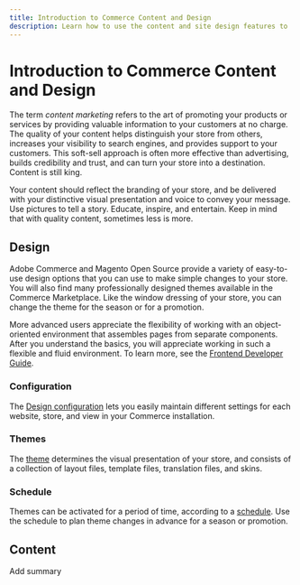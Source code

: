 ```yaml
---
title: Introduction to Commerce Content and Design
description: Learn how to use the content and site design features to .
---
```

# Introduction to Commerce Content and Design

The term _content marketing_ refers to the art of promoting your products or services by providing valuable information to your customers at no charge. The quality of your content helps distinguish your store from others, increases your visibility to search engines, and provides support to your customers. This soft-sell approach is often more effective than advertising, builds credibility and trust, and can turn your store into a destination. Content is still king.

Your content should reflect the branding of your store, and be delivered with your distinctive visual presentation and voice to convey your message. Use pictures to tell a story. Educate, inspire, and entertain. Keep in mind that with quality content, sometimes less is more.

## Design

Adobe Commerce and Magento Open Source provide a variety of easy-to-use design options that you can use to make simple changes to your store. You will also find many professionally designed themes available in the Commerce Marketplace. Like the window dressing of your store, you can change the theme for the season or for a promotion.

More advanced users appreciate the flexibility of working with an object-oriented environment that assembles pages from separate components. After you understand the basics, you will appreciate working in such a flexible and fluid environment. To learn more, see the [Frontend Developer Guide][1].

### Configuration

The [Design configuration](configuration.md) lets you easily maintain different settings for each website, store, and view in your Commerce installation.

### Themes

The [theme](themes.md) determines the visual presentation of your store, and consists of a collection of layout files, template files, translation files, and skins.

### Schedule

Themes can be activated for a period of time, according to a [schedule](schedule.md). Use the schedule to plan theme changes in advance for a season or promotion.

## Content

Add summary

[1]: https://devdocs.magento.com/guides/v2.4/frontend-dev-guide/bk-frontend-dev-guide.html

